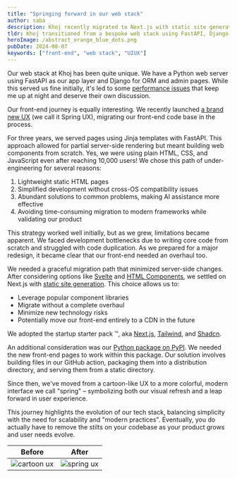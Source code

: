 ```yaml
---
title: "Springing forward in our web stack"
author: saba
description: Khoj recently migrated to Next.js with static site generation, refreshing our front-end and paving the way for future scalability.
tldr: Khoj transitioned from a bespoke web stack using FastAPI, Django, and plain HTML/CSS/JS to a modern framework with Next.js, Tailwind, and Shadcn. This migration addressed development bottlenecks, improved scalability, and resulted in a significant UI upgrade, demonstrating the importance of evolving technology choices as a product grows.
heroImage: /abstract_orange_blue_dots.png
pubDate: 2024-08-07
keywords: ["front-end", "web stack", "UIUX"]
---
```



Our web stack at Khoj has been quite unique. We have a Python web server using FastAPI as our app layer and Django for ORM and admin pages. While this served us fine initially, it's led to some [performance issues](https://github.com/fastapi/fastapi/discussions/8009) that keep me up at night and deserve their own discussion.

Our front-end journey is equally interesting. We recently launched [a brand new UX](https://app.khoj.dev) (we call it Spring UX), migrating our front-end code base in the process.

For three years, we served pages using Jinja templates with FastAPI. This approach allowed for partial server-side rendering but meant building web components from scratch. Yes, we were using plain HTML, CSS, and JavaScript even after reaching 10,000 users! We chose this path of under-engineering for several reasons:

1. Lightweight static HTML pages
2. Simplified development without cross-OS compatibility issues
3. Abundant solutions to common problems, making AI assistance more effective
4. Avoiding time-consuming migration to modern frameworks while validating our product

This strategy worked well initially, but as we grew, limitations became apparent. We faced development bottlenecks due to writing core code from scratch and struggled with code duplication. As we prepared for a major redesign, it became clear that our front-end needed an overhaul too.

We needed a graceful migration path that minimized server-side changes. After considering options like [Svelte](https://kit.svelte.dev/) and [HTML Components](https://www.w3.org/TR/NOTE-HTMLComponents), we settled on Next.js with [static site generation](https://nextjs.org/docs/pages/building-your-application/rendering/static-site-generation). This choice allows us to:

- Leverage popular component libraries
- Migrate without a complete overhaul
- Minimize new technology risks
- Potentially move our front-end entirely to a CDN in the future

We adopted the startup starter pack ™️, aka [Next.js](https://nextjs.org/), [Tailwind](https://tailwindcss.com/), and [Shadcn](https://ui.shadcn.com/).

An additional consideration was our [Python package on PyPI](https://pypi.org/project/khoj/). We needed the new front-end pages to work within this package. Our solution involves building files in our GitHub action, packaging them into a distribution directory, and serving them from a static directory.

Since then, we've moved from a cartoon-like UX to a more colorful, modern interface we call "spring" – symbolizing both our visual refresh and a leap forward in user experience.

This journey highlights the evolution of our tech stack, balancing simplicity with the need for scalability and "modern practices". Eventually, you do actually have to remove the stilts on your codebase as your product grows and user needs evolve. 

| Before                                                                   | After                                                                   |
| ------------------------------------------------------------------------ | ----------------------------------------------------------------------- |
| ![cartoon ux](https://s3.amazonaws.com/assets.khoj.dev/old_ux_still.png) | ![spring ux](https://s3.amazonaws.com/assets.khoj.dev/new_ux_still.png) |
